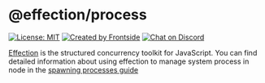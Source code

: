 # @effection/process
[![License: MIT](https://img.shields.io/badge/License-MIT-yellow.svg)](https://opensource.org/licenses/MIT)
[![Created by Frontside](https://img.shields.io/badge/created%20by-frontside-26abe8.svg)](https://frontside.com)
[![Chat on Discord](https://img.shields.io/discord/700803887132704931?Label=Discord)](https://discord.gg/Ug5nWH8)

[Effection][] is the structured concurrency toolkit for JavaScript. You can find
detailed information about using effection to manage system process in node in
the [spawning processes guide](https://frontside.com/effection/docs/guides/processes)

[Effection]: https://frontside.com/effection

